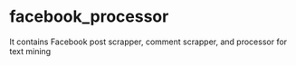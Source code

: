 # facebook_processor
It contains Facebook post scrapper, comment scrapper, and processor for text mining

